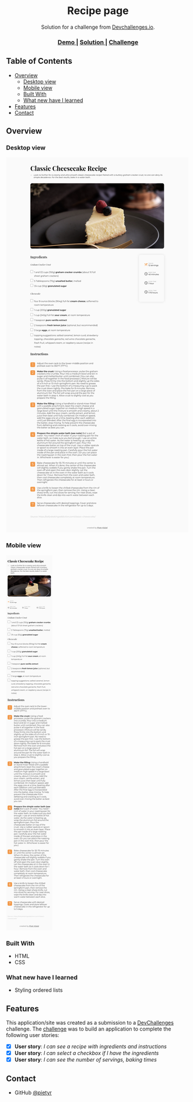 <!-- Please update value in the {}  -->

<h1 align="center">Recipe page</h1>

<div align="center">
   Solution for a challenge from  <a href="http://devchallenges.io" target="_blank">Devchallenges.io</a>.
</div>

<div align="center">
  <h3>
    <a href="https://pietyr.github.io/recipe-page/">
      Demo
    </a>
    <span> | </span>
    <a href="https://github.com/pietyr/recipe-page">
      Solution
    </a>
    <span> | </span>
    <a href="https://devchallenges.io/challenges/OEKdUZ6xs0h99C38XVht">
      Challenge
    </a>
  </h3>
</div>

<!-- TABLE OF CONTENTS -->

## Table of Contents

-   [Overview](#overview)
    -   [Desktop view](#desktop-view)
    -   [Mobile view](#mobile-view)
    -   [Built With](#built-with)
    -   [What new have I learned](#what-new-have-i-learned)
-   [Features](#features)
-   [Contact](#contact)

<!-- OVERVIEW -->

## Overview

### Desktop view

![screenshot](./img/screenshot-desktop.png)

### Mobile view

![screenshot](./img/screenshot-mobile.png)

### Built With

<!-- This section should list any major frameworks that you built your project using. Here are a few examples.-->

-   HTML
-   CSS

### What new have I learned

-   Styling ordered lists

## Features

<!-- List the features of your application or follow the template. Don't share the figma file here :) -->

This application/site was created as a submission to a [DevChallenges](https://devchallenges.io/challenges) challenge. The [challenge](https://devchallenges.io/challenges/TtUjDt19eIHxNQ4n5jps) was to build an application to complete the following user stories:

-   [x] **User story**: _I can see a recipe with ingredients and instructions_
-   [x] **User story**: _I can select a checkbox if I have the ingredients_
-   [x] **User story**: _I can see the number of servings, baking times_

## Contact

-   GitHub [@pietyr](https://github.com/pietyr)
